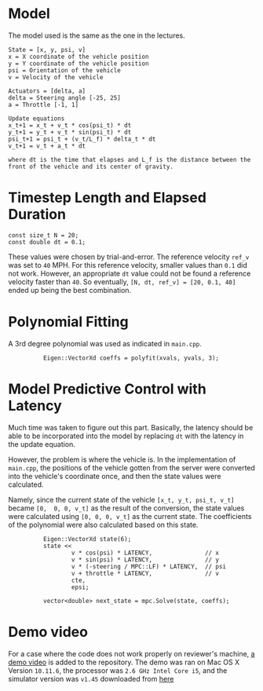 # Model

The model used is the same as the one in the lectures.

```
State = [x, y, psi, v]
x = X coordinate of the vehicle position
y = Y coordinate of the vehicle position
psi = Orientation of the vehicle
v = Velocity of the vehicle

Actuators = [delta, a]
delta = Steering angle [-25, 25]
a = Throttle [-1, 1]

Update equations
x_t+1 = x_t + v_t * cos(psi_t) * dt
y_t+1 = y_t + v_t * sin(psi_t) * dt
​​psi_t+1 = psi_t + (v_t/L_f) * delta_t * dt
v_t+1 = v_t + a_t * dt

​where dt is the time that elapses and L_f is the distance between the front of the vehicle and its center of gravity.
```

# Timestep Length and Elapsed Duration

```
const size_t N = 20;
const double dt = 0.1;
```
These values were chosen by trial-and-error. The reference velocity `ref_v` was set to `40` MPH. For this reference velocity, smaller values than `0.1` did not work. However, an appropriate `dt` value could not be found a reference velocity faster than `40`. So eventually, `[N, dt, ref_v] = [20, 0.1, 40]` ended up being the best combination.

# Polynomial Fitting

A 3rd degree polynomial was used as indicated in `main.cpp`.

```
          Eigen::VectorXd coeffs = polyfit(xvals, yvals, 3);

```

# Model Predictive Control with Latency

Much time was taken to figure out this part. Basically, the latency should be able to be incorporated into the model by replacing `dt` with the latency in the update equation. 

However, the problem is where the vehicle is. In the implementation of `main.cpp`, the positions of the vehicle gotten from the server were converted into the vehicle's coordinate once, and then the state values were calculated. 

Namely, since the current state of the vehicle `[x_t, y_t, psi_t, v_t]` became `[0,  0, 0, v_t]` as the result of the conversion, the state values were calculated using `[0, 0, 0, v_t]` as the current state. The coefficients of the polynomial were also calculated based on this state. 

```
          Eigen::VectorXd state(6);
          state <<
                  v * cos(psi) * LATENCY,               // x
                  v * sin(psi) * LATENCY,               // y
                  v * (-steering / MPC::LF) * LATENCY,  // psi
                  v + throttle * LATENCY,               // v
                  cte,
                  epsi;
                  
          vector<double> next_state = mpc.Solve(state, coeffs);
```

# Demo video

For a case where the code does not work properly on reviewer's machine, [a demo video](./mpcdemo.mp4) is added to the repository. The demo was ran on Mac OS X Version `10.11.6`, the processor was `2.6 GHz Intel Core i5`, and the simulator version was `v1.45` downloaded from [here](https://github.com/udacity/self-driving-car-sim/releases/download/v1.45/term2_sim_mac.zip)
